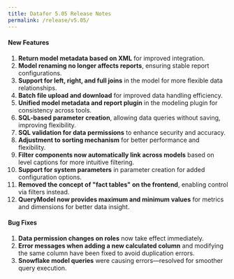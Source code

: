 ```yaml
---
title: Datafor 5.05 Release Notes
permalink: /release/v5.05/
---
```



#### **New Features**  
1. **Return model metadata based on XML** for improved integration.  
2. **Model renaming no longer affects reports**, ensuring stable report configurations.  
3. **Support for left, right, and full joins** in the model for more flexible data relationships.  
4. **Batch file upload and download** for improved data handling efficiency.  
5. **Unified model metadata and report plugin** in the modeling plugin for consistency across tools.  
6. **SQL-based parameter creation**, allowing data queries without saving, improving flexibility.  
7. **SQL validation for data permissions** to enhance security and accuracy.  
8. **Adjustment to sorting mechanism** for better performance and flexibility.  
9. **Filter components now automatically link across models** based on level captions for more intuitive filtering.  
10. **Support for system parameters** in parameter creation for added configuration options.  
11. **Removed the concept of "fact tables" on the frontend**, enabling control via filters instead.  
12. **QueryModel now provides maximum and minimum values** for metrics and dimensions for better data insight.  

#### **Bug Fixes**  
1. **Data permission changes on roles** now take effect immediately.  
2. **Error messages when adding a new calculated column** and modifying the same column have been fixed to avoid duplication errors.  
3. **Snowflake model queries** were causing errors—resolved for smoother query execution.  
